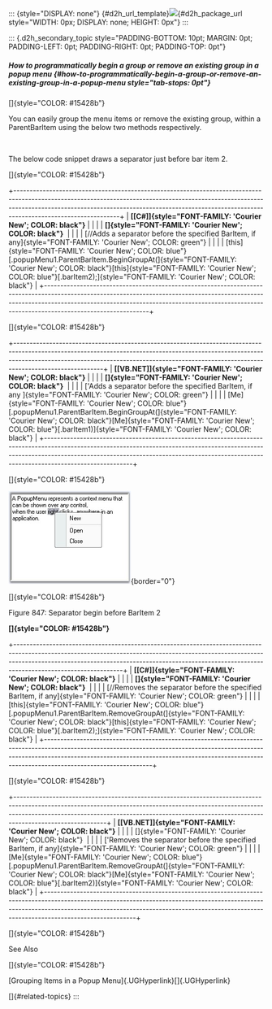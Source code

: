 ::: {style="DISPLAY: none"}
[](ms-xhelp:///?Id=d2h_url_template){#d2h_url_template}![](!package_url!){#d2h_package_url style="WIDTH: 0px; DISPLAY: none; HEIGHT: 0px"}
:::

::: {.d2h_secondary_topic style="PADDING-BOTTOM: 10pt; MARGIN: 0pt; PADDING-LEFT: 0pt; PADDING-RIGHT: 0pt; PADDING-TOP: 0pt"}
##### How to programmatically begin a group or remove an existing group in a popup menu {#how-to-programmatically-begin-a-group-or-remove-an-existing-group-in-a-popup-menu style="tab-stops: 0pt"}

[]{style="COLOR: #15428b"} 

You can easily group the menu items or remove the existing group, within a ParentBarItem using the below two methods respectively.

 

The below code snippet draws a separator just before bar item 2.

[]{style="COLOR: #15428b"} 

+--------------------------------------------------------------------------------------------------------------------------------------------------------------------------------------------------------------------------------------------------------------------------+
| **[\[C#\]]{style="FONT-FAMILY: 'Courier New'; COLOR: black"}**                                                                                                                                                                                                           |
|                                                                                                                                                                                                                                                                          |
| **[]{style="FONT-FAMILY: 'Courier New'; COLOR: black"}**                                                                                                                                                                                                                 |
|                                                                                                                                                                                                                                                                          |
| [//Adds a separator before the specified BarItem, if any]{style="FONT-FAMILY: 'Courier New'; COLOR: green"}                                                                                                                                                              |
|                                                                                                                                                                                                                                                                          |
| [this]{style="FONT-FAMILY: 'Courier New'; COLOR: blue"}[.popupMenu1.ParentBarItem.BeginGroupAt(]{style="FONT-FAMILY: 'Courier New'; COLOR: black"}[this]{style="FONT-FAMILY: 'Courier New'; COLOR: blue"}[.barItem2);]{style="FONT-FAMILY: 'Courier New'; COLOR: black"} |
+--------------------------------------------------------------------------------------------------------------------------------------------------------------------------------------------------------------------------------------------------------------------------+

[]{style="COLOR: #15428b"} 

+---------------------------------------------------------------------------------------------------------------------------------------------------------------------------------------------------------------------------------------------------------------------+
| **[\[VB.NET\]]{style="FONT-FAMILY: 'Courier New'; COLOR: black"}**                                                                                                                                                                                                  |
|                                                                                                                                                                                                                                                                     |
| **[]{style="FONT-FAMILY: 'Courier New'; COLOR: black"}**                                                                                                                                                                                                            |
|                                                                                                                                                                                                                                                                     |
| [\'Adds a separator before the specified BarItem, if any ]{style="FONT-FAMILY: 'Courier New'; COLOR: green"}                                                                                                                                                        |
|                                                                                                                                                                                                                                                                     |
| [Me]{style="FONT-FAMILY: 'Courier New'; COLOR: blue"}[.popupMenu1.ParentBarItem.BeginGroupAt(]{style="FONT-FAMILY: 'Courier New'; COLOR: black"}[Me]{style="FONT-FAMILY: 'Courier New'; COLOR: blue"}[.barItem1)]{style="FONT-FAMILY: 'Courier New'; COLOR: black"} |
+---------------------------------------------------------------------------------------------------------------------------------------------------------------------------------------------------------------------------------------------------------------------+

[]{style="COLOR: #15428b"} 

![](ImagesExt/image76_833.jpg){border="0"}

[]{style="COLOR: #15428b"} 

Figure 847: Separator begin before BarItem 2

**[]{style="COLOR: #15428b"}** 

+---------------------------------------------------------------------------------------------------------------------------------------------------------------------------------------------------------------------------------------------------------------------------+
| **[\[C#\]]{style="FONT-FAMILY: 'Courier New'; COLOR: black"}**                                                                                                                                                                                                            |
|                                                                                                                                                                                                                                                                           |
| **[]{style="FONT-FAMILY: 'Courier New'; COLOR: black"}**                                                                                                                                                                                                                  |
|                                                                                                                                                                                                                                                                           |
| [//Removes the separator before the specified BarItem, if any]{style="FONT-FAMILY: 'Courier New'; COLOR: green"}                                                                                                                                                          |
|                                                                                                                                                                                                                                                                           |
| [this]{style="FONT-FAMILY: 'Courier New'; COLOR: blue"}[.popupMenu1.ParentBarItem.RemoveGroupAt(]{style="FONT-FAMILY: 'Courier New'; COLOR: black"}[this]{style="FONT-FAMILY: 'Courier New'; COLOR: blue"}[.barItem2);]{style="FONT-FAMILY: 'Courier New'; COLOR: black"} |
+---------------------------------------------------------------------------------------------------------------------------------------------------------------------------------------------------------------------------------------------------------------------------+

[]{style="COLOR: #15428b"} 

+----------------------------------------------------------------------------------------------------------------------------------------------------------------------------------------------------------------------------------------------------------------------+
| **[\[VB.NET\]]{style="FONT-FAMILY: 'Courier New'; COLOR: black"}**                                                                                                                                                                                                   |
|                                                                                                                                                                                                                                                                      |
| []{style="FONT-FAMILY: 'Courier New'; COLOR: black"}                                                                                                                                                                                                                 |
|                                                                                                                                                                                                                                                                      |
| [\'Removes the separator before the specified BarItem, if any]{style="FONT-FAMILY: 'Courier New'; COLOR: green"}                                                                                                                                                     |
|                                                                                                                                                                                                                                                                      |
| [Me]{style="FONT-FAMILY: 'Courier New'; COLOR: blue"}[.popupMenu1.ParentBarItem.RemoveGroupAt(]{style="FONT-FAMILY: 'Courier New'; COLOR: black"}[Me]{style="FONT-FAMILY: 'Courier New'; COLOR: blue"}[.barItem2)]{style="FONT-FAMILY: 'Courier New'; COLOR: black"} |
+----------------------------------------------------------------------------------------------------------------------------------------------------------------------------------------------------------------------------------------------------------------------+

[]{style="COLOR: #15428b"} 

See Also

[]{style="COLOR: #15428b"} 

[Grouping Items in a Popup Menu]{.UGHyperlink}[]{.UGHyperlink}

[]{#related-topics}
:::
